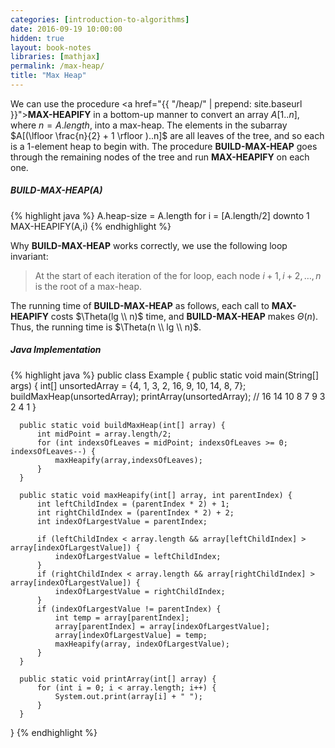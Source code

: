 ```yaml
---
categories: [introduction-to-algorithms]
date: 2016-09-19 10:00:00
hidden: true
layout: book-notes
libraries: [mathjax]
permalink: /max-heap/
title: "Max Heap"
---
```


We can use the procedure <a href="{{ "/heap/" | prepend: site.baseurl }}">__MAX-HEAPIFY__</a> in a bottom-up manner to convert an array $A[1..n]$, where $n = A.length$, into a max-heap. The elements in the subarray $A[(\lfloor \frac{n}{2} + 1 \rfloor )..n]$ are all leaves of the tree, and so each is a 1-element heap to begin with. The procedure __BUILD-MAX-HEAP__ goes through the remaining nodes of the tree and run __MAX-HEAPIFY__ on each one.

##### BUILD-MAX-HEAP(A)

{% highlight java %}
  A.heap-size = A.length
  for i = [A.length/2] downto 1
    MAX-HEAPIFY(A,i)
{% endhighlight %}

Why __BUILD-MAX-HEAP__ works correctly, we use the following loop invariant:

> At the start of each iteration of the for loop, each node $i + 1, i + 2, \dots, n$ is the root of a max-heap.

The running time of __BUILD-MAX-HEAP__ as follows, each call to __MAX-HEAPIFY__ costs $\Theta(lg \\ n)$ time, and __BUILD-MAX-HEAP__ makes $\Theta(n)$. Thus, the running time is $\Theta(n \\ lg \\ n)$.

##### Java Implementation

{% highlight java %}
  public class Example {
      public static void main(String[] args) {
          int[] unsortedArray = {4, 1, 3, 2, 16, 9, 10, 14, 8, 7};
          buildMaxHeap(unsortedArray);
          printArray(unsortedArray);
          // 16 14 10 8 7 9 3 2 4 1
      }

      public static void buildMaxHeap(int[] array) {
          int midPoint = array.length/2;
          for (int indexsOfLeaves = midPoint; indexsOfLeaves >= 0; indexsOfLeaves--) {
              maxHeapify(array,indexsOfLeaves);
          }
      }

      public static void maxHeapify(int[] array, int parentIndex) {
          int leftChildIndex = (parentIndex * 2) + 1;
          int rightChildIndex = (parentIndex * 2) + 2;
          int indexOfLargestValue = parentIndex;

          if (leftChildIndex < array.length && array[leftChildIndex] > array[indexOfLargestValue]) {
              indexOfLargestValue = leftChildIndex;
          }
          if (rightChildIndex < array.length && array[rightChildIndex] > array[indexOfLargestValue]) {
              indexOfLargestValue = rightChildIndex;
          }
          if (indexOfLargestValue != parentIndex) {
              int temp = array[parentIndex];
              array[parentIndex] = array[indexOfLargestValue];
              array[indexOfLargestValue] = temp;
              maxHeapify(array, indexOfLargestValue);
          }
      }

      public static void printArray(int[] array) {
          for (int i = 0; i < array.length; i++) {
              System.out.print(array[i] + " ");
          }
      }
  }
{% endhighlight %}